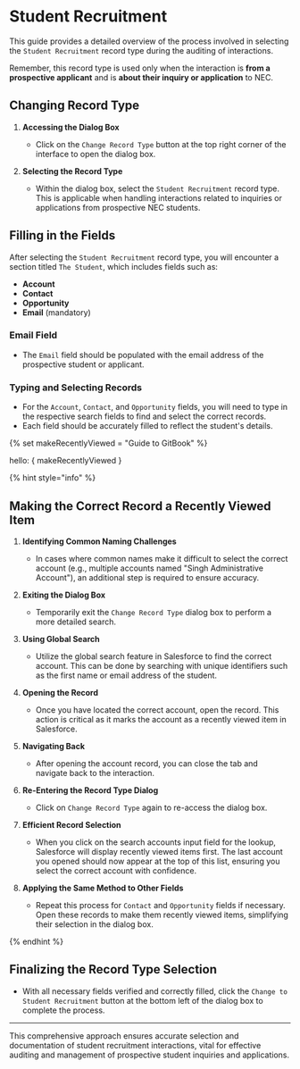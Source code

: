 # Student Recruitment

This guide provides a detailed overview of the process involved in selecting the `Student Recruitment` record type during the auditing of interactions.

Remember, this record type is used only when the interaction is **from a prospective applicant** and is **about their inquiry or application** to NEC.

## Changing Record Type

1. **Accessing the Dialog Box**
   - Click on the `Change Record Type` button at the top right corner of the interface to open the dialog box.

2. **Selecting the Record Type**
   - Within the dialog box, select the `Student Recruitment` record type. This is applicable when handling interactions related to inquiries or applications from prospective NEC students.

## Filling in the Fields

After selecting the `Student Recruitment` record type, you will encounter a section titled `The Student`, which includes fields such as:

- **Account**
- **Contact**
- **Opportunity**
- **Email** (mandatory)

### Email Field
- The `Email` field should be populated with the email address of the prospective student or applicant.

### Typing and Selecting Records
- For the `Account`, `Contact`, and `Opportunity` fields, you will need to type in the respective search fields to find and select the correct records.
- Each field should be accurately filled to reflect the student's details.

{% set makeRecentlyViewed = "Guide to GitBook" %}

hello:
{ makeRecentlyViewed }

{% hint style="info" %}


## Making the Correct Record a Recently Viewed Item

1. **Identifying Common Naming Challenges**
   - In cases where common names make it difficult to select the correct account (e.g., multiple accounts named "Singh Administrative Account"), an additional step is required to ensure accuracy.

2. **Exiting the Dialog Box**
   - Temporarily exit the `Change Record Type` dialog box to perform a more detailed search.

3. **Using Global Search**
   - Utilize the global search feature in Salesforce to find the correct account. This can be done by searching with unique identifiers such as the first name or email address of the student.

4. **Opening the Record**
   - Once you have located the correct account, open the record. This action is critical as it marks the account as a recently viewed item in Salesforce.

5. **Navigating Back**
   - After opening the account record, you can close the tab and navigate back to the interaction.

6. **Re-Entering the Record Type Dialog**
   - Click on `Change Record Type` again to re-access the dialog box.

7. **Efficient Record Selection**
   - When you click on the search accounts input field for the lookup, Salesforce will display recently viewed items first. The last account you opened should now appear at the top of this list, ensuring you select the correct account with confidence.

8. **Applying the Same Method to Other Fields**
   - Repeat this process for `Contact` and `Opportunity` fields if necessary. Open these records to make them recently viewed items, simplifying their selection in the dialog box.

{% endhint %}

## Finalizing the Record Type Selection
- With all necessary fields verified and correctly filled, click the `Change to Student Recruitment` button at the bottom left of the dialog box to complete the process.

---

This comprehensive approach ensures accurate selection and documentation of student recruitment interactions, vital for effective auditing and management of prospective student inquiries and applications.
```